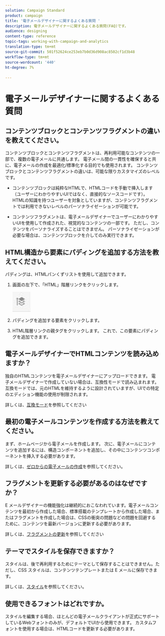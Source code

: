 ```yaml
---
solution: Campaign Standard
product: campaign
title: '電子メールデザイナーに関するよくある質問 '
description: 電子メールデザイナーに関するよくある質問(FAQ)です。
audience: designing
content-type: reference
topic-tags: working-with-campaign-and-analytics
translation-type: tm+mt
source-git-commit: 501f52624ce253eb7b0d36d908ac8502cf1d3b48
workflow-type: tm+mt
source-wordcount: '440'
ht-degree: 7%

---
```



# 電子メールデザイナーに関するよくある質問

## コンテンツブロックとコンテンツフラグメントの違いを教えてください。

コンテンツブロックとコンテンツフラグメントは、再利用可能なコンテンツの一部で、複数の電子メールに共通します。 電子メール間の一貫性を確保すると共に、電子メールの作成を最適化/標準化する目的でも使用されます。 コンテンツブロックとコンテンツフラグメントの違いは、可能な限りカスタマイズのレベルです。

* コンテンツブロックは純粋なHTMLで、HTMLコードを手動で挿入します（ユーザーにわかりやすいUIではなく、直接的なソースコードです）。 HTMLの知識を持つユーザーを対象としていますが、コンテンツフラグメントでは利用できないレベルのパーソナライゼーションが可能です。

* コンテンツフラグメントは、電子メールデザイナーでユーザーにわかりやすいUIを使用して作成された、視覚的なコンテンツの一部です。 ただし、コンテンツをパーソナライズすることはできません。 パーソナライゼーションが必要な場合は、コンテンツブロックを介してのみ実行できます。

## HTML構造から要素にパディングを追加する方法を教えてください。

パディングは、HTMLパンくずリストを使用して追加できます。

1. 画面の左下で、「HTML」階層リンクをクリックします。

   ![](assets/do-not-localize/breadcrumb.png)

1. パディングを追加する要素をクリックします。
1. HTML階層リンクの親タグをクリックします。
これで、この要素にパディングを追加できます。

## 電子メールデザイナーでHTMLコンテンツを読み込めますか？

独自のHTMLコンテンツを電子メールデザイナーにアップロードできます。 電子メールデザイナーで作成していない場合は、互換性モードで読み込まれます。互換モードでは、元のHTMLを維持するように設計されていますが、UIでの特定のエディション機能の使用が制限されます。

詳しくは、[互換モード](../../designing/using/using-existing-content.md#compatibility-mode)を参照してください

## 最初の電子メールコンテンツを作成する方法を教えてください。

まず、ホームページから電子メールを作成します。
次に、電子メールにコンテンツを追加するには、構造コンポーネントを追加し、その中にコンテンツコンポーネントを挿入する必要があります。

詳しくは、[ゼロからの電子メールの作成](../../designing/using/quick-start.md#from-scratch-email)を参照してください。

## フラグメントを更新する必要があるのはなぜですか？

E メールデザイナーの機能強化は継続的におこなわれています。電子メールコンテンツを最初から作成した場合、標準搭載のテンプレートから作成した場合、またはフラグメントを作成した場合は、CSSの衝突の問題などの問題を回避するために、コンテンツを最新バージョンに更新する必要があります。

詳しくは、[フラグメントの更新](../../designing/using/designing-content-in-adobe-campaign.md#email-designer-updates)を参照してください

## テーマでスタイルを保存できますか？

スタイルは、後で再利用するためにテーマとして保存することはできません。ただし、CSS スタイルは、コンテンツテンプレートまたは E メールに保存できます。

詳しくは、[スタイル](../../designing/using/styles.md)を参照してください。

## 使用できるフォントはどれですか。

スタイルを編集する場合、ほとんどの電子メールクライアントが正式にサポートしているWebフォントのみが、デフォルトでUIから使用できます。 カスタムフォントを使用する場合は、HTMLコードを更新する必要があります。
